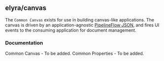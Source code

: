 <!--
{% comment %}
Copyright 2017-2019 IBM Corporation

Licensed under the Apache License, Version 2.0 (the "License");
you may not use this file except in compliance with the License.
You may obtain a copy of the License at

http://www.apache.org/licenses/LICENSE-2.0

Unless required by applicable law or agreed to in writing, software
distributed under the License is distributed on an "AS IS" BASIS,
WITHOUT WARRANTIES OR CONDITIONS OF ANY KIND, either express or implied.
See the License for the specific language governing permissions and
limitations under the License.
{% endcomment %}
-->

## elyra/canvas
The `Common Canvas` exists for use in building canvas-like applications. The canvas is driven by an application-agnostic [PipelineFlow JSON](https://github.com/elyra-ai/pipeline-schemas/tree/master/common-pipeline/pipeline-flow), and fires UI events to the consuming application for document management.

### Documentation

Common Canvas - To be added.
Common Properties - To be added.
